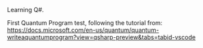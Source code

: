 Learning Q#.

First Quantum Program test, following the tutorial from: https://docs.microsoft.com/en-us/quantum/quantum-writeaquantumprogram?view=qsharp-preview&tabs=tabid-vscode
